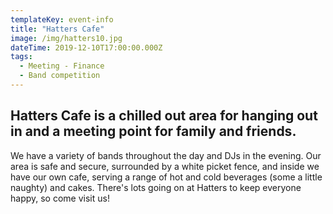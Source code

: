 ```yaml
---
templateKey: event-info
title: "Hatters Cafe"
image: /img/hatters10.jpg
dateTime: 2019-12-10T17:00:00.000Z
tags:
  - Meeting - Finance
  - Band competition
---
```

## Hatters Cafe is a chilled out area for hanging out in and a meeting point for family and friends.

We have a variety of bands throughout the day and DJs in the evening. Our area is safe and secure, surrounded by a white picket fence, and inside we have our own cafe, serving a range of hot and cold beverages (some a little naughty) and cakes. There's lots going on at Hatters to keep everyone happy, so come visit us!

